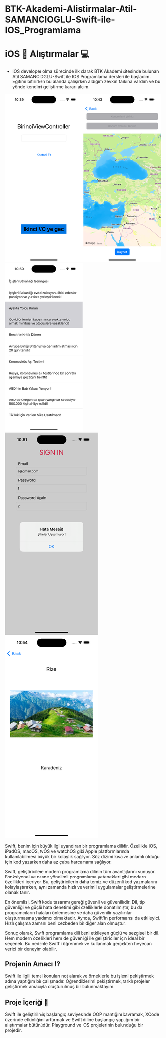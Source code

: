 # BTK-Akademi-Alistirmalar-Atil-SAMANCIOGLU-Swift-ile-IOS_Programlama


# iOS  Alıştırmalar 💻

- IOS developer olma sürecinde ilk olarak BTK Akademi sitesinde bulunan Atil SAMANCIOGLU-Swift ile IOS Programlama dersleri ile başladım. Eğitimi bitirirken bu alanda çalışırken aldığım zevkin farkına vardım ve bu yönde kendimi geliştirme kararı aldım.



<img src="Screenshot/1.png" width="250" /> <img src="Screenshot/2.png" width="250" /> <img src="Screenshot/3.png" width="250" /> <br>
<img src="Screenshot/4.png" width="300" /> <img src="Screenshot/5.png" width="300" /> <br>


Swift, benim için büyük ilgi uyandıran bir programlama dilidir. Özellikle iOS, iPadOS, macOS, tvOS ve watchOS gibi Apple platformlarında kullanılabilmesi büyük bir kolaylık sağlıyor.  Söz dizimi kısa ve anlamlı olduğu için kod yazarken daha az çaba harcamamı sağlıyor.

Swift, geliştiricilere modern programlama dilinin tüm avantajlarını sunuyor. Fonksiyonel ve nesne yönelimli programlama yetenekleri gibi modern özellikleri içeriyor. Bu, geliştiricilerin daha temiz ve düzenli kod yazmalarını kolaylaştırırken, aynı zamanda hızlı ve verimli uygulamalar geliştirmelerine olanak tanır.

En önemlisi, Swift kodu tasarımı gereği güvenli ve güvenilirdir. Dil, tip güvenliği ve güçlü hata denetimi gibi özelliklerle donatılmıştır, bu da programcıların hataları önlemesine ve daha güvenilir yazılımlar oluşturmasına yardımcı olmaktadır. Ayrıca, Swift'in performansı da etkileyici. Hızlı çalışma zamanı beni cezbeden bir diğer alan olmuştur.

Sonuç olarak, Swift programlama dili beni etkileyen güçlü ve sezgisel bir dil. Hem modern özellikleri hem de güvenliği ile geliştiriciler için ideal bir seçenek. Bu nedenle Swift'i öğrenmek ve kullanmak gerçekten heyecan verici bir deneyim olabilir.


## Projenin Amacı ⁉️

Swift ile ilgili temel konuları not alarak ve örneklerle bu işlemi pekiştirmek adına yaptığım bir çalışmadır. Öğrendiklerimi pekiştirmek, farklı projeler geliştirmek amacıyla oluşturulmuş bir bulunmaktayım.



## Proje İçeriği 🎁

Swift ile geliştirilmiş başlangıç seviyesinde OOP mantığını kavramak, XCode üzerinde etkinliğimi arttırmak ve Swift diline başlangıç yaptığım bir alıştırmalar bütünüdür. Playground ve İOS projelerinin bulunduğu bir projedir.




